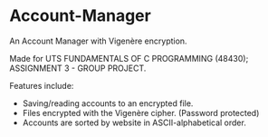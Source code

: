 # Account-Manager
An Account Manager with Vigenère encryption.

Made for UTS FUNDAMENTALS OF C PROGRAMMING (48430); ASSIGNMENT 3 - GROUP PROJECT.

Features include:
  - Saving/reading accounts to an encrypted file.
  - Files encrypted with the Vigenère cipher. (Password protected)
  - Accounts are sorted by website in ASCII-alphabetical order.
  

